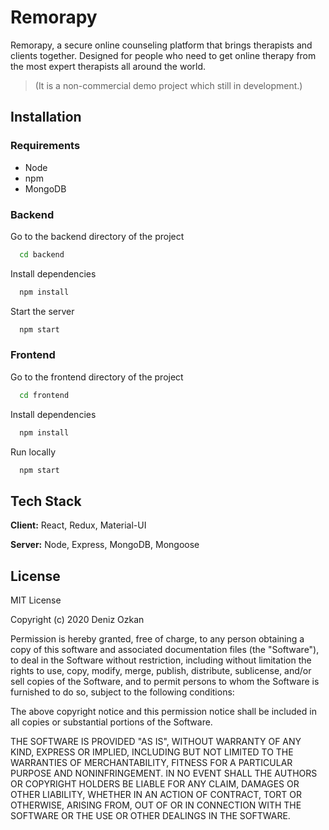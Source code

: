 # Remorapy

Remorapy, a secure online counseling platform that brings therapists and clients together. Designed for people who need to get online therapy from the most expert therapists all around the world.

> (It is a non-commercial demo project which still in development.)

## Installation

### Requirements

- Node
- npm
- MongoDB

### Backend

Go to the backend directory of the project

```bash
  cd backend
```

Install dependencies

```bash
  npm install
```

Start the server

```bash
  npm start
```

### Frontend

Go to the frontend directory of the project

```bash
  cd frontend
```

Install dependencies

```bash
  npm install
```

Run locally

```bash
  npm start
```

## Tech Stack

**Client:** React, Redux, Material-UI

**Server:** Node, Express, MongoDB, Mongoose

## License

MIT License

Copyright (c) 2020 Deniz Ozkan

Permission is hereby granted, free of charge, to any person obtaining a copy
of this software and associated documentation files (the "Software"), to deal
in the Software without restriction, including without limitation the rights
to use, copy, modify, merge, publish, distribute, sublicense, and/or sell
copies of the Software, and to permit persons to whom the Software is
furnished to do so, subject to the following conditions:

The above copyright notice and this permission notice shall be included in all
copies or substantial portions of the Software.

THE SOFTWARE IS PROVIDED "AS IS", WITHOUT WARRANTY OF ANY KIND, EXPRESS OR
IMPLIED, INCLUDING BUT NOT LIMITED TO THE WARRANTIES OF MERCHANTABILITY,
FITNESS FOR A PARTICULAR PURPOSE AND NONINFRINGEMENT. IN NO EVENT SHALL THE
AUTHORS OR COPYRIGHT HOLDERS BE LIABLE FOR ANY CLAIM, DAMAGES OR OTHER
LIABILITY, WHETHER IN AN ACTION OF CONTRACT, TORT OR OTHERWISE, ARISING FROM,
OUT OF OR IN CONNECTION WITH THE SOFTWARE OR THE USE OR OTHER DEALINGS IN THE
SOFTWARE.
